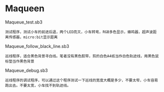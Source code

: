 # Maqueen

Maqueue_test.sb3
	
	测试程序，测试小车的前进后退，两个LED亮灭，小车转弯，RGB多色显示，蜂鸣器，超声波距离传感器，micro:bit显示距离
	
Maqueue_follow_black_line.sb3
	
	巡线程序，适合黑色背景寻白线。笔者没有黑色胶带，剪的白色A4纸当作白色轨迹线，用黑色鼠标垫当作黑色背景
	
Maqueue_debug.sb3
	
	巡线程序的调试程序，可以通过这个程序测试一下巡线的宽度大概是多少，不要太窄，小车容易跑出去。不要太宽，小车找不到轨迹线。
	
	
